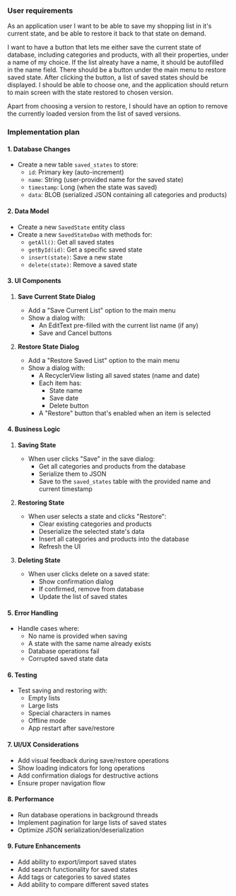 ### User requirements

As an application user I want to be able to save my shopping list in it's current state, and be able to restore it back to that state on demand.

I want to have a button that lets me either save the current state of database, including categories and products, with all their properties, under a name of my choice.
If the list alreaty have a name, it should be autofilled in the name field.
There should be a button under the main menu to restore saved state. After clicking the button, a list of saved states should be displayed. I should be able to choose one, and the application should return to main screen with the state restored to chosen version.

Apart from choosing a version to restore, I should have an option to remove the currently loaded version from the list of saved versions.

### Implementation plan

#### 1. Database Changes
- Create a new table `saved_states` to store:
  - `id`: Primary key (auto-increment)
  - `name`: String (user-provided name for the saved state)
  - `timestamp`: Long (when the state was saved)
  - `data`: BLOB (serialized JSON containing all categories and products)

#### 2. Data Model
- Create a new `SavedState` entity class
- Create a new `SavedStateDao` with methods for:
  - `getAll()`: Get all saved states
  - `getById(id)`: Get a specific saved state
  - `insert(state)`: Save a new state
  - `delete(state)`: Remove a saved state

#### 3. UI Components
1. **Save Current State Dialog**
   - Add a "Save Current List" option to the main menu
   - Show a dialog with:
     - An EditText pre-filled with the current list name (if any)
     - Save and Cancel buttons

2. **Restore State Dialog**
   - Add a "Restore Saved List" option to the main menu
   - Show a dialog with:
     - A RecyclerView listing all saved states (name and date)
     - Each item has:
       - State name
       - Save date
       - Delete button
     - A "Restore" button that's enabled when an item is selected

#### 4. Business Logic
1. **Saving State**
   - When user clicks "Save" in the save dialog:
     - Get all categories and products from the database
     - Serialize them to JSON
     - Save to the `saved_states` table with the provided name and current timestamp

2. **Restoring State**
   - When user selects a state and clicks "Restore":
     - Clear existing categories and products
     - Deserialize the selected state's data
     - Insert all categories and products into the database
     - Refresh the UI

3. **Deleting State**
   - When user clicks delete on a saved state:
     - Show confirmation dialog
     - If confirmed, remove from database
     - Update the list of saved states

#### 5. Error Handling
- Handle cases where:
  - No name is provided when saving
  - A state with the same name already exists
  - Database operations fail
  - Corrupted saved state data

#### 6. Testing
- Test saving and restoring with:
  - Empty lists
  - Large lists
  - Special characters in names
  - Offline mode
  - App restart after save/restore

#### 7. UI/UX Considerations
- Add visual feedback during save/restore operations
- Show loading indicators for long operations
- Add confirmation dialogs for destructive actions
- Ensure proper navigation flow

#### 8. Performance
- Run database operations in background threads
- Implement pagination for large lists of saved states
- Optimize JSON serialization/deserialization

#### 9. Future Enhancements
- Add ability to export/import saved states
- Add search functionality for saved states
- Add tags or categories to saved states
- Add ability to compare different saved states

